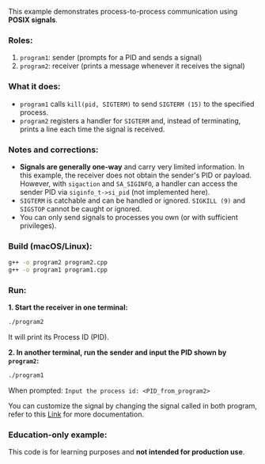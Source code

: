 This example demonstrates process-to-process communication using **POSIX signals**.

### Roles:

1. `program1`: sender (prompts for a PID and sends a signal)
2. `program2`: receiver (prints a message whenever it receives the signal)

### What it does:

- `program1` calls `kill(pid, SIGTERM)` to send `SIGTERM (15)` to the specified process.
- `program2` registers a handler for `SIGTERM` and, instead of terminating, prints a line each time the signal is received.

### Notes and corrections:

- **Signals are generally one-way** and carry very limited information. In this example, the receiver does not obtain the sender's PID or payload. However, with `sigaction` and `SA_SIGINFO`, a handler can access the sender PID via `siginfo_t->si_pid` (not implemented here).
- `SIGTERM` is catchable and can be handled or ignored. `SIGKILL (9)` and `SIGSTOP` cannot be caught or ignored.
- You can only send signals to processes you own (or with sufficient privileges).

### Build (macOS/Linux):

```bash
g++ -o program2 program2.cpp
g++ -o program1 program1.cpp
```

### Run:

**1. Start the receiver in one terminal:**

```bash
./program2
```

It will print its Process ID (PID).

**2. In another terminal, run the sender and input the PID shown by `program2`:**

```bash
./program1
```

When prompted: `Input the process id: <PID_from_program2>`

You can customize the signal by changing the signal called in both program, refer to this [Link](https://www.ibm.com/docs/en/zos/3.1.0?topic=descriptions-kill-end-process-job-send-it-signal) for more documentation.

### Education-only example:

This code is for learning purposes and **not intended for production use**.
